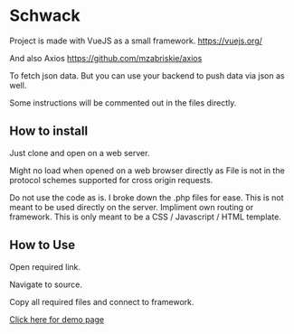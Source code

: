 # Schwack

Project is made with VueJS as a small framework.
https://vuejs.org/

And also Axios
https://github.com/mzabriskie/axios

To fetch json data. But you can use your backend to push data via json as well.

Some instructions will be commented out in the files directly.

## How to install

Just clone and open on a web server.

Might no load when opened on a web browser directly as File is not in the protocol schemes supported for cross origin requests.

Do not use the code as is. I broke down the .php files for ease. This is not meant to be used directly on the server. Impliment own routing or framework. This is only meant to be a CSS / Javascript / HTML template.

## How to Use

Open required link.

Navigate to source.

Copy all required files and connect to framework.

[Click here for demo page](http://schwack.thepaperidea.com/)
